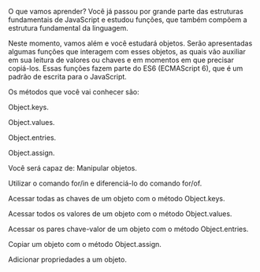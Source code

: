 O que vamos aprender?
Você já passou por grande parte das estruturas fundamentais de JavaScript e estudou funções, que também compõem a estrutura fundamental da linguagem.

Neste momento, vamos além e você estudará objetos. Serão apresentadas algumas funções que interagem com esses objetos, as quais vão auxiliar em sua leitura de valores ou chaves e em momentos em que precisar copiá-los. Essas funções fazem parte do ES6 (ECMAScript 6), que é um padrão de escrita para o JavaScript.

Os métodos que você vai conhecer são:

Object.keys.

Object.values.

Object.entries.

Object.assign.

Você será capaz de:
Manipular objetos.

Utilizar o comando for/in e diferenciá-lo do comando for/of.

Acessar todas as chaves de um objeto com o método Object.keys.

Acessar todos os valores de um objeto com o método Object.values.

Acessar os pares chave-valor de um objeto com o método Object.entries.

Copiar um objeto com o método Object.assign.

Adicionar propriedades a um objeto.